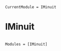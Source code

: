 ```@meta
CurrentModule = IMinuit
```

# IMinuit

```@index
```

```@autodocs
Modules = [IMinuit]
```
